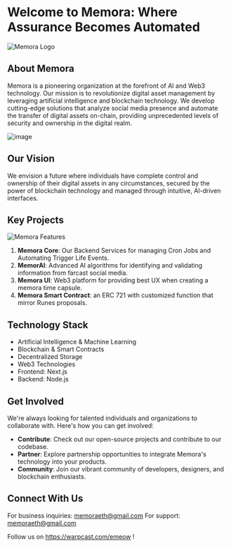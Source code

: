 # Welcome to Memora: Where Assurance Becomes Automated

![Memora Logo](https://github.com/user-attachments/assets/d24c196e-dd56-4e8d-8c8b-8664c0fe0264)

## About Memora

Memora is a pioneering organization at the forefront of AI and Web3 technology. Our mission is to revolutionize digital asset management by leveraging artificial intelligence and blockchain technology. We develop cutting-edge solutions that analyze social media presence and automate the transfer of digital assets on-chain, providing unprecedented levels of security and ownership in the digital realm.

![image](https://github.com/user-attachments/assets/0588afc1-94cb-4902-9ba3-0712c0c9c61f)



## Our Vision

We envision a future where individuals have complete control and ownership of their digital assets in any circumstances, secured by the power of blockchain technology and managed through intuitive, AI-driven interfaces.

## Key Projects

![Memora Features](https://github.com/user-attachments/assets/2053eed1-e917-4140-aa62-b15cfcc25abd)

1. **Memora Core**: Our Backend Services for managing Cron Jobs and Automating Trigger Life Events.
2. **MemorAI**: Advanced AI algorithms for identifying and validating information from farcast social media.
3. **Memora UI**: Web3 platform for providing best UX when creating a memora time capsule.
4. **Memora Smart Contract**: an ERC 721 with customized function that mirror Runes proposals.

## Technology Stack

- Artificial Intelligence & Machine Learning
- Blockchain & Smart Contracts
- Decentralized Storage
- Web3 Technologies
- Frontend: Next.js
- Backend: Node.js

## Get Involved

We're always looking for talented individuals and organizations to collaborate with. Here's how you can get involved:

- **Contribute**: Check out our open-source projects and contribute to our codebase.
- **Partner**: Explore partnership opportunities to integrate Memora's technology into your products.
- **Community**: Join our vibrant community of developers, designers, and blockchain enthusiasts.

## Connect With Us

For business inquiries: memoraeth@gmail.com
For support: memoraeth@gmail.com

Follow us on https://warpcast.com/emeow ! 


<!--

**Here are some ideas to get you started:**

🙋‍♀️ A short introduction - what is your organization all about?
🌈 Contribution guidelines - how can the community get involved?
👩‍💻 Useful resources - where can the community find your docs? Is there anything else the community should know?
🍿 Fun facts - what does your team eat for breakfast?
🧙 Remember, you can do mighty things with the power of [Markdown](https://docs.github.com/github/writing-on-github/getting-started-with-writing-and-formatting-on-github/basic-writing-and-formatting-syntax)
-->
